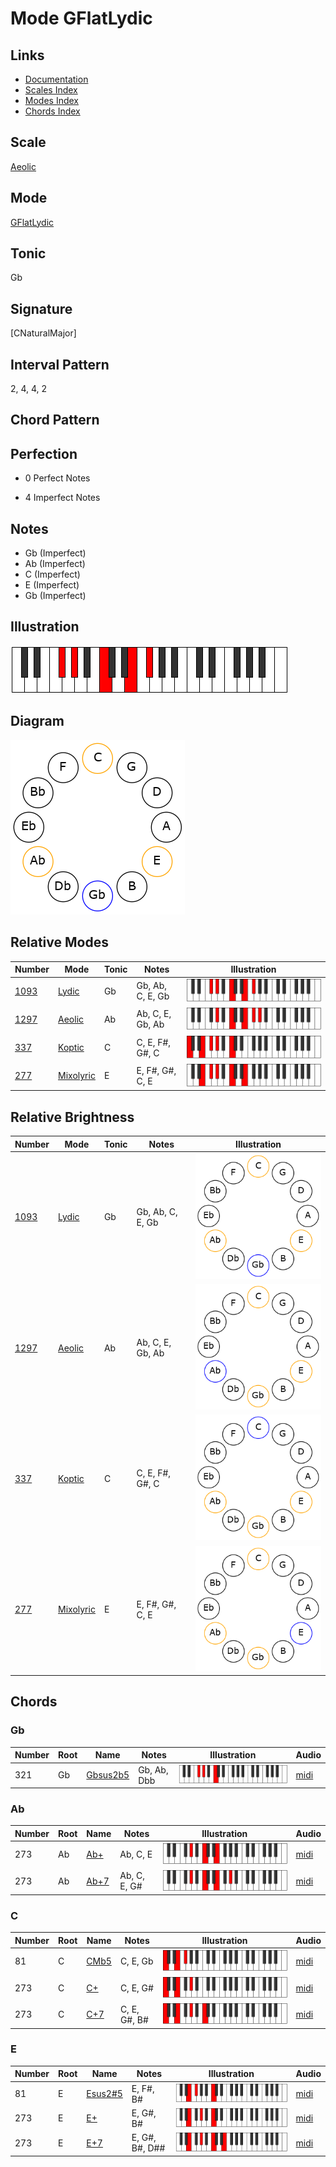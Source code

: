 # Mode GFlatLydic

## Links

- [Documentation](README.md)
- [Scales Index](Scales.md)
- [Modes Index](Modes.md)
- [Chords Index](Chords.md)

## Scale

[Aeolic](ScaleAeolic.md)

## Mode

[GFlatLydic](ModeGFlatLydic.md)

## Tonic

Gb

## Signature

[CNaturalMajor]

## Interval Pattern

2, 4, 4, 2

## Chord Pattern



## Perfection

 - 0 Perfect Notes

 - 4 Imperfect Notes

## Notes

- Gb (Imperfect)
- Ab (Imperfect)
- C (Imperfect)
- E (Imperfect)
- Gb (Imperfect)

## Illustration

![GFlatLydic](ModeGFlatLydic.png)

## Diagram

![GFlatLydic](CircleModeGFlatLydic.png)

## Relative Modes

| Number | Mode | Tonic | Notes | Illustration |
|--------|------|-------|-------|--------------|
| [1093](https://ianring.com/musictheory/scales/1093) | [Lydic](ModeLydic.md) | Gb | Gb, Ab, C, E, Gb | ![GFlatLydic](ModeGFlatLydic.png) |
| [1297](https://ianring.com/musictheory/scales/1297) | [Aeolic](ModeAeolic.md) | Ab | Ab, C, E, Gb, Ab | ![AFlatAeolic](ModeAFlatAeolic.png) |
| [337](https://ianring.com/musictheory/scales/337) | [Koptic](ModeKoptic.md) | C | C, E, F#, G#, C | ![CNaturalKoptic](ModeCNaturalKoptic.png) |
| [277](https://ianring.com/musictheory/scales/277) | [Mixolyric](ModeMixolyric.md) | E | E, F#, G#, C, E | ![ENaturalMixolyric](ModeENaturalMixolyric.png) |
## Relative Brightness

| Number | Mode | Tonic | Notes | Illustration |
|--------|------|-------|-------|--------------|
| [1093](https://ianring.com/musictheory/scales/1093) | [Lydic](ModeLydic.md) | Gb | Gb, Ab, C, E, Gb | ![GFlatLydic](CircleModeGFlatLydic.png) |
| [1297](https://ianring.com/musictheory/scales/1297) | [Aeolic](ModeAeolic.md) | Ab | Ab, C, E, Gb, Ab | ![AFlatAeolic](CircleModeAFlatAeolic.png) |
| [337](https://ianring.com/musictheory/scales/337) | [Koptic](ModeKoptic.md) | C | C, E, F#, G#, C | ![CNaturalKoptic](CircleModeCNaturalKoptic.png) |
| [277](https://ianring.com/musictheory/scales/277) | [Mixolyric](ModeMixolyric.md) | E | E, F#, G#, C, E | ![ENaturalMixolyric](CircleModeENaturalMixolyric.png) |

## Chords

### Gb

| Number | Root | Name | Notes | Illustration | Audio |
|--------|------|------|-------|--------------|-------|
| 321 | Gb | [Gbsus2b5](ChordGFlatSuspendedSecondFlatFifth.md) | Gb, Ab, Dbb | ![Gbsus2b5](ChordGFlatSuspendedSecondFlatFifthRootPosition.png) | [midi](ChordGFlatSuspendedSecondFlatFifthRootPosition.mid) |

### Ab

| Number | Root | Name | Notes | Illustration | Audio |
|--------|------|------|-------|--------------|-------|
| 273 | Ab | [Ab+](ChordAFlatAugmented.md) | Ab, C, E | ![Ab+](ChordAFlatAugmentedRootPosition.png) | [midi](ChordAFlatAugmentedRootPosition.mid) |
| 273 | Ab | [Ab+7](ChordAFlatAugmentedAugmentedSeventh.md) | Ab, C, E, G# | ![Ab+7](ChordAFlatAugmentedAugmentedSeventhRootPosition.png) | [midi](ChordAFlatAugmentedAugmentedSeventhRootPosition.mid) |

### C

| Number | Root | Name | Notes | Illustration | Audio |
|--------|------|------|-------|--------------|-------|
| 81 | C | [CMb5](ChordCNaturalMajorFlatFifth.md) | C, E, Gb | ![CMb5](ChordCNaturalMajorFlatFifthRootPosition.png) | [midi](ChordCNaturalMajorFlatFifthRootPosition.mid) |
| 273 | C | [C+](ChordCNaturalAugmented.md) | C, E, G# | ![C+](ChordCNaturalAugmentedRootPosition.png) | [midi](ChordCNaturalAugmentedRootPosition.mid) |
| 273 | C | [C+7](ChordCNaturalAugmentedAugmentedSeventh.md) | C, E, G#, B# | ![C+7](ChordCNaturalAugmentedAugmentedSeventhRootPosition.png) | [midi](ChordCNaturalAugmentedAugmentedSeventhRootPosition.mid) |

### E

| Number | Root | Name | Notes | Illustration | Audio |
|--------|------|------|-------|--------------|-------|
| 81 | E | [Esus2#5](ChordENaturalSuspendedSecondSharpFifth.md) | E, F#, B# | ![Esus2#5](ChordENaturalSuspendedSecondSharpFifthRootPosition.png) | [midi](ChordENaturalSuspendedSecondSharpFifthRootPosition.mid) |
| 273 | E | [E+](ChordENaturalAugmented.md) | E, G#, B# | ![E+](ChordENaturalAugmentedRootPosition.png) | [midi](ChordENaturalAugmentedRootPosition.mid) |
| 273 | E | [E+7](ChordENaturalAugmentedAugmentedSeventh.md) | E, G#, B#, D## | ![E+7](ChordENaturalAugmentedAugmentedSeventhRootPosition.png) | [midi](ChordENaturalAugmentedAugmentedSeventhRootPosition.mid) |

